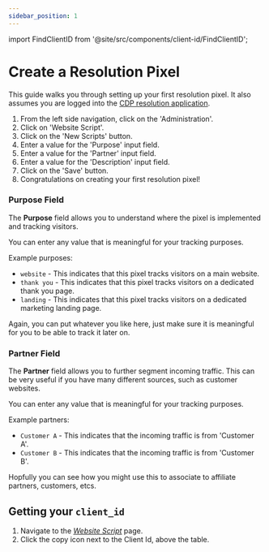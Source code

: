 ```yaml
---
sidebar_position: 1
---
```


import FindClientID from '@site/src/components/client-id/FindClientID';

# Create a Resolution Pixel

This guide walks you through setting up your first resolution pixel. It also assumes you are logged into the [CDP resolution application](https://app.cdpresolution.com/).

1. From the left side navigation, click on the 'Administration'.
2. Click on 'Website Script'.
3. Click on the 'New Scripts' button.
4. Enter a value for the 'Purpose' input field.
5. Enter a value for the 'Partner' input field.
6. Enter a value for the 'Description' input field.
7. Click on the 'Save' button.
8. Congratulations on creating your first resolution pixel!

### Purpose Field

The **Purpose** field allows you to understand where the pixel is implemented and tracking visitors.

You can enter any value that is meaningful for your tracking purposes.

Example purposes:

- `website` - This indicates that this pixel tracks visitors on a main website.
- `thank you` - This indicates that this pixel tracks visitors on a dedicated thank you page.
- `landing` - This indicates that this pixel tracks visitors on a dedicated marketing landing page.

Again, you can put whatever you like here, just make sure it is meaningful for you to be able to track it later on.

### Partner Field

The **Partner** field allows you to further segment incoming traffic. This can be very useful if you have many different sources, such as customer websites.

You can enter any value that is meaningful for your tracking purposes.

Example partners:

- `Customer A` - This indicates that the incoming traffic is from 'Customer A'.
- `Customer B` - This indicates that the incoming traffic is from 'Customer B'.

Hopfully you can see how you might use this to associate to affiliate partners, customers, etcs.

## Getting your `client_id`

<FindClientID customLink=" within these docs. Or you can follow the steps below."/>

1. Navigate to the _[Website Script](https://app.cdpresolution.com/administration/website-script)_ page.
2. Click the copy icon next to the Client Id, above the table.
